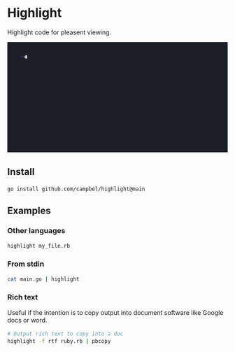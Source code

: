 # Highlight

Highlight code for pleasent viewing.

![Demo of Highlight](tape/demo.gif)

## Install

```sh
go install github.com/campbel/highlight@main
```

## Examples

### Other languages

```sh
highlight my_file.rb
```

### From stdin

```sh
cat main.go | highlight
```

### Rich text

Useful if the intention is to copy output into document software like Google docs or word.

```sh
# Output rich text to copy into a doc
highlight -f rtf ruby.rb | pbcopy
```
